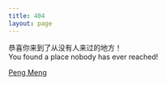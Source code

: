 ```yaml
---
title: 404
layout: page
---
```


恭喜你来到了从没有人来过的地方！  
You found a place nobody has ever reached!

[Peng Meng](/index.html)
